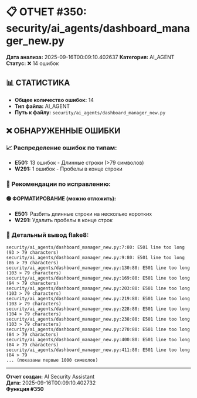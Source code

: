 # 📋 ОТЧЕТ #350: security/ai_agents/dashboard_manager_new.py

**Дата анализа:** 2025-09-16T00:09:10.402637
**Категория:** AI_AGENT
**Статус:** ❌ 14 ошибок

## 📊 СТАТИСТИКА

- **Общее количество ошибок:** 14
- **Тип файла:** AI_AGENT
- **Путь к файлу:** `security/ai_agents/dashboard_manager_new.py`

## ❌ ОБНАРУЖЕННЫЕ ОШИБКИ

### 📈 Распределение ошибок по типам:

- **E501:** 13 ошибок - Длинные строки (>79 символов)
- **W291:** 1 ошибок - Пробелы в конце строки

### 🎯 Рекомендации по исправлению:

#### 🟢 ФОРМАТИРОВАНИЕ (можно отложить):
- **E501:** Разбить длинные строки на несколько коротких
- **W291:** Удалить пробелы в конце строк

### 📝 Детальный вывод flake8:

```
security/ai_agents/dashboard_manager_new.py:7:80: E501 line too long (93 > 79 characters)
security/ai_agents/dashboard_manager_new.py:9:80: E501 line too long (86 > 79 characters)
security/ai_agents/dashboard_manager_new.py:130:80: E501 line too long (103 > 79 characters)
security/ai_agents/dashboard_manager_new.py:169:80: E501 line too long (94 > 79 characters)
security/ai_agents/dashboard_manager_new.py:203:80: E501 line too long (103 > 79 characters)
security/ai_agents/dashboard_manager_new.py:219:80: E501 line too long (103 > 79 characters)
security/ai_agents/dashboard_manager_new.py:228:80: E501 line too long (104 > 79 characters)
security/ai_agents/dashboard_manager_new.py:238:80: E501 line too long (103 > 79 characters)
security/ai_agents/dashboard_manager_new.py:270:80: E501 line too long (84 > 79 characters)
security/ai_agents/dashboard_manager_new.py:400:80: E501 line too long (84 > 79 characters)
security/ai_agents/dashboard_manager_new.py:411:80: E501 line too long (84 > 79
... (показаны первые 1000 символов)
```

---
**Отчет создан:** AI Security Assistant  
**Дата:** 2025-09-16T00:09:10.402732  
**Функция #350**
